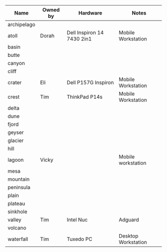 Name | Owned by | Hardware | Notes
-----|----------|---------|--------
archipelago | | |
atoll  | Dorah | Dell Inspiron 14 7430 2in1  | Mobile Workstation 
basin | | | 
butte | || 
canyon | ||
cliff | ||
crater  | Eli |Dell P157G Inspiron | Mobile Workstation
crest  | Tim  | ThinkPad P14s | Mobile Workstation
delta | ||
dune | ||
fjord | ||
geyser | ||
glacier | ||
hill | ||
lagoon |Vicky| | Mobile workstation
mesa | ||
mountain | ||
peninsula | ||
plain | ||
plateau | ||
sinkhole | ||
valley | Tim | Intel Nuc | Adguard |
volcano | | |
waterfall | Tim | Tuxedo PC | Desktop Workstation 